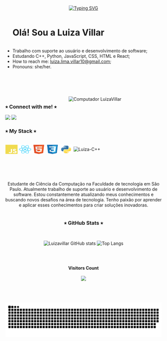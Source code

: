 <br>
<div align="center">
 <a href="https://git.io/typing-svg"><img src="https://readme-typing-svg.demolab.com?font=Fira+Code&pause=1000&color=A404F8&width=435&lines=%E2%AD%91+%E2%AD%91+%E2%9C%A6+Welcome+to+my+profile!+%E2%9C%A6+%E2%AD%91+%E2%AD%91;%E2%AD%91+%E2%AD%91+%E2%9C%A6+Bem-vindos+ao+meu+perfil+%E2%9C%A6+%E2%AD%91+%E2%AD%91" alt="Typing SVG" /></a>
</div>

<div id="user-content-toc">
  <ul align="left">
    <summary><h1 style="display: inline-block">Olá! Sou a Luiza Villar</h1></summary>
</div>

- Trabalho com suporte ao usuário e desenvolvimento de software;
- Estudando C++, Python, JavaScript, CSS, HTML e React;
- How to reach me: luiza.lima.villar10@gmail.com;
- Pronouns: she/her.
<br>

 # 
 <br>
<img src="https://raw.githubusercontent.com/MicaelliMedeiros/micaellimedeiros/master/image/computer-illustration.png"  width="300px" align="right" alt="Computador LuizaVillar">

<h3 align="left">⭑ Connect with me! ⭑</h3> 
<div> 
  <a href="https://instagram.com/digital_developer37" target="_blank"><img src="https://img.shields.io/badge/-Instagram-%23E4405F?style=for-the-badge&logo=instagram&logoColor=white" target="_blank"></a>
  <a href="https://www.linkedin.com/in/Luiza Villar" target="_blank"><img src="https://img.shields.io/badge/-LinkedIn-%230077B5?style=for-the-badge&logo=linkedin&logoColor=white" target="_blank"></a> 
</div>

<h3 align="left">⭑ My Stack ⭑</h3>
<div style="display: inline_block"><br>
  <img align="center" alt="Luiza-Js" height="30" width="40" src="https://raw.githubusercontent.com/devicons/devicon/master/icons/javascript/javascript-plain.svg">
  <img align="center" alt="Luiza-React" height="30" width="40" src="https://raw.githubusercontent.com/devicons/devicon/master/icons/react/react-original.svg">
  <img align="center" alt="Luiza-HTML" height="30" width="40" src="https://raw.githubusercontent.com/devicons/devicon/master/icons/html5/html5-original.svg">
  <img align="center" alt="Luiza-CSS" height="30" width="40" src="https://raw.githubusercontent.com/devicons/devicon/master/icons/css3/css3-original.svg">
  <img align="center" alt="Luiza-Python" height="30" width="40" src="https://raw.githubusercontent.com/devicons/devicon/master/icons/python/python-original.svg">
  <img align="center" alt="Luiza-C++" height="30" width="40" src="https://cdn.jsdelivr.net/gh/devicons/devicon@latest/icons/cplusplus/cplusplus-original.svg">   
</div>
<br>

#
<br>
 <p align="center">Estudante de Ciência da Computação na Faculdade de tecnologia em São Paulo. Atualmente trabalho de suporte ao usuário e desenvolvimento de software.
Estou constantemente atualizando meus conhecimentos e buscando novos desafios na área de tecnologia. Tenho paixão por aprender e aplicar esses conhecimentos para criar soluções inovadoras.
<br>

#

<div style="text-align: center;" align="center">
 <h3 align="center">⭑ GitHub Stats ⭑</h3>
   <br>
  
![Luizavillar GitHub stats](https://github-readme-stats.vercel.app/api?username=luizavillar&show_icons=true&theme=midnight-purple)
![Top Langs](https://github-readme-stats.vercel.app/api/top-langs/?username=luizavillar&layout=compact&theme=midnight-purple)

<br>

<div align="center">
<br><p align="centre"><b>Visitors Count</b></p>  
<p align="center"><img align="center" src="https://profile-counter.glitch.me/{LuizaVillar}/count.svg" /></p> 
<br></div>

# 

<picture align="center">
  <source media="(prefers-color-scheme: dark)" srcset="https://raw.githubusercontent.com/mari4souza/mari4souza/output/github-contribution-grid-snake-dark.svg">
  <source media="(prefers-color-scheme: light)" srcset="https://raw.githubusercontent.com/mari4souza/mari4souza/output/github-contribution-grid-snake-dark.svg">
  <img align="center" alt="github contribution grid snake animation" src="https://raw.githubusercontent.com/mari4souza/mari4souza/output/github-contribution-grid-snake.svg">
</picture>


